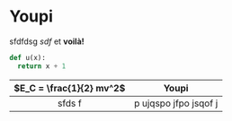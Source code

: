 # Youpi

sfdfdsg *sdf* et **voilà!**

```python
def u(x):
  return x + 1 
```

| **$E_C = \frac{1}{2} mv^2$** | **Youpi** |
|:---:|:---:|
| sfds f | p ujqspo jfpo jsqof j|
